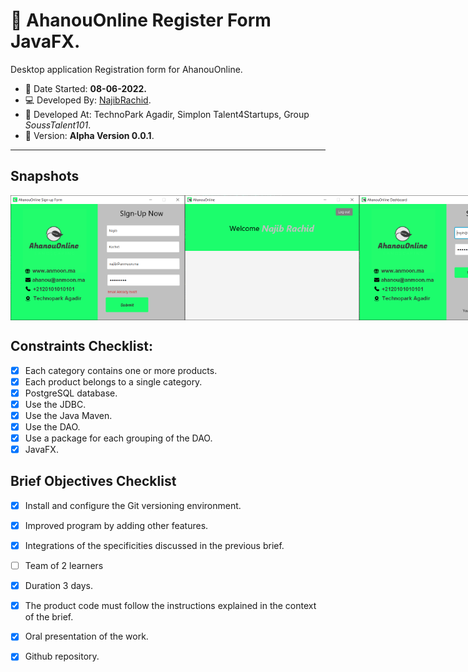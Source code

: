 # :garlic: AhanouOnline Register Form JavaFX.

Desktop application  Registration form for AhanouOnline.

 - :date: Date Started: **08-06-2022.** 
 - :computer:	Developed By: [NajibRachid](https://github.com/n4j1Br4ch1D).
 - :office: Developed At: TechnoPark Agadir, Simplon Talent4Startups, Group *SoussTalent101*.
 - :pushpin: Version: **Alpha Version 0.0.1**.

---

## Snapshots
<div style="display:flex">
<img src="/brief7-desktop-application/1.PNG" height="200" width="300"/>
<img src="/brief7-desktop-application/2.PNG" height="200" width="300"/>
<img src="/brief7-desktop-application/3.PNG" height="200" width="300"/>
<img src="/brief7-desktop-application/4.PNG" height="200" width="300"/>
<img src="/brief7-desktop-application/5.PNG" height="200" width="300"/>
</div>

## Constraints Checklist:

- [X] Each category contains one or more products.
- [X] Each product belongs to a single category.
- [X] PostgreSQL database.
- [X] Use the JDBC.
- [X] Use the Java Maven.
- [X] Use the DAO.
- [X] Use a package for each grouping of the DAO.
- [X] JavaFX.

## Brief Objectives Checklist

- [X] Install and configure the Git versioning environment.
- [X] Improved program by adding other features.
- [X] Integrations of the specificities discussed in the previous brief.
- [ ] Team of 2 learners 
- [X] Duration 3 days.
- [X] The product code must follow the instructions explained in the context of the brief.
- [X] Oral presentation of the work.
- [X] Github repository.

